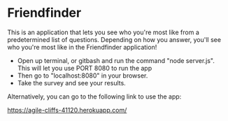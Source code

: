 # Friendfinder

This is an application that lets you see who you're most like from a predetermined list of questions. Depending on how you answer, you'll see who you're most like in the Friendfinder application!

* Open up terminal, or gitbash and run the command "node server.js". This will let you use PORT 8080 to run the app
* Then go to "localhost:8080" in your browser.
* Take the survey and see your results.

Alternatively, you can go to the following link to use the app:

https://agile-cliffs-41120.herokuapp.com/